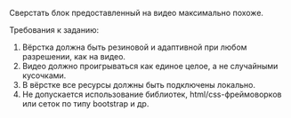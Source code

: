 Сверстать блок предоставленный на видео максимально похоже.

Требования к заданию:
1. Вёрстка должна быть резиновой и адаптивной при любом разрешении, как на видео.
2. Видео должно проигрываться как единое целое, а не случайными кусочками.
3. В вёрстке все ресурсы должны быть подключены локально.
4. Не допускается использование библиотек, html/css-фреймоворков или сеток по типу bootstrap и др.
